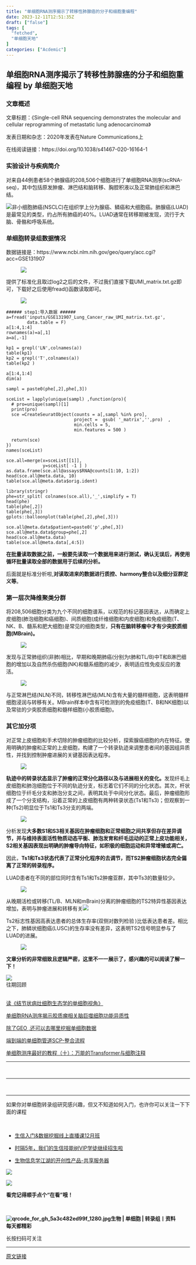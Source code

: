 ```yaml
---
title: "单细胞RNA测序揭示了转移性肺腺癌的分子和细胞重编程"
date: 2023-12-11T12:51:35Z
draft: ["false"]
tags: [
  "fetched",
  "单细胞天地"
]
categories: ["Acdemic"]
---
```

单细胞RNA测序揭示了转移性肺腺癌的分子和细胞重编程 by 单细胞天地
------
<div><section data-tool="mdnice编辑器" data-website="https://www.mdnice.com"><h3 data-tool="mdnice编辑器"><span></span><span></span><span>文章概述</span><span></span></h3><p data-tool="mdnice编辑器">文章标题：《Single-cell RNA sequencing demonstrates the molecular and cellular reprogramming of metastatic lung adenocarcinoma》</p><p data-tool="mdnice编辑器">发表日期和杂志：2020年发表在Nature Communications上</p><p data-tool="mdnice编辑器">在线阅读链接：https://doi.org/10.1038/s41467-020-16164-1</p><h3 data-tool="mdnice编辑器"><span></span><span></span><span>实验设计与疾病简介</span><span></span></h3><p data-tool="mdnice编辑器">对来自44例患者58个肺腺癌的208,506个细胞进行了单细胞RNA测序(scRNA-seq)，其中包括原发肿瘤、淋巴结和脑转移、胸腔积液以及正常肺组织和淋巴结。</p><p data-tool="mdnice编辑器"><img data-imgfileid="100034209" data-ratio="0.4146039603960396" data-src="https://mmbiz.qpic.cn/mmbiz_png/siaia0BDGJdjSISPLQ8yq5SNmqQ4LcHUcR2aiaApRHWw93fJukyDAlUpmiajbSicxVA3TkJp6ibiagu7SfTOZ48Wre4gQ/640?wx_fmt=png&amp;from=appmsg" data-type="png" data-w="808" src="https://mmbiz.qpic.cn/mmbiz_png/siaia0BDGJdjSISPLQ8yq5SNmqQ4LcHUcR2aiaApRHWw93fJukyDAlUpmiajbSicxVA3TkJp6ibiagu7SfTOZ48Wre4gQ/640?wx_fmt=png&amp;from=appmsg">非小细胞肺癌(NSCLC)在组织学上分为腺癌、鳞癌和大细胞癌。肺腺癌(LUAD)是最常见的类型，约占所有肺癌的40%。LUAD通常在转移期被发现，流行于大脑、骨骼和呼吸系统。</p><h3 data-tool="mdnice编辑器"><span></span><span></span><span>单细胞转录组数据情况</span><span></span></h3><p data-tool="mdnice编辑器">数据链接是：https://www.ncbi.nlm.nih.gov/geo/query/acc.cgi?acc=GSE131907</p><figure data-tool="mdnice编辑器"><img data-imgfileid="100034211" data-ratio="1.1534653465346534" data-src="https://mmbiz.qpic.cn/mmbiz_png/siaia0BDGJdjSISPLQ8yq5SNmqQ4LcHUcRV9ibt2ibnE8ab3TBUQUUs7kpQPphhPy6RBMMS5FYianLraHUiaKs2jcbXw/640?wx_fmt=png&amp;from=appmsg" data-type="png" data-w="808" src="https://mmbiz.qpic.cn/mmbiz_png/siaia0BDGJdjSISPLQ8yq5SNmqQ4LcHUcRV9ibt2ibnE8ab3TBUQUUs7kpQPphhPy6RBMMS5FYianLraHUiaKs2jcbXw/640?wx_fmt=png&amp;from=appmsg"></figure><p data-tool="mdnice编辑器">提供了标准化且取过log2之后的文件，不过我们直接下载UMI_matrix.txt.gz即可，下载好之后使用fread()函数读取即可。</p><figure data-tool="mdnice编辑器"><img data-imgfileid="100034208" data-ratio="0.5969738651994498" data-src="https://mmbiz.qpic.cn/mmbiz_png/siaia0BDGJdjSISPLQ8yq5SNmqQ4LcHUcRymV68IfJWHfwEmD6zryUzdjiaEuZibrtsEMPovAIoQyDYq16YVepSFfQ/640?wx_fmt=png&amp;from=appmsg" data-type="png" data-w="727" src="https://mmbiz.qpic.cn/mmbiz_png/siaia0BDGJdjSISPLQ8yq5SNmqQ4LcHUcRymV68IfJWHfwEmD6zryUzdjiaEuZibrtsEMPovAIoQyDYq16YVepSFfQ/640?wx_fmt=png&amp;from=appmsg"></figure><pre data-tool="mdnice编辑器"><span></span><code><span>###### step1:导入数据 ######  </span><br>a=fread(<span>'inputs/GSE131907_Lung_Cancer_raw_UMI_matrix.txt.gz'</span>,<br>        data.table = F)<br>a[1:4,1:4]<br>rownames(a)=a[,1]<br>a=a[,-1]<br><br>kp1 = grepl(<span>'LN'</span>,colnames(a))<br>table(kp1)<br>kp2 = grepl(<span>'T'</span>,colnames(a))<br>table(kp2 )<br><br>a[1:4,1:4]<br>dim(a)<br><br>sampl = paste0(phe[,2],phe[,3])<br> <br>sceList = lapply(unique(sampl) ,<span>function</span>(pro){ <br>  <span># pro=unique(sampl)[1] </span><br>  <span>print</span>(pro)  <br>  sce =CreateSeuratObject(counts = a[,sampl %<span>in</span>% pro],<br>                          project =  gsub( <span>'_matrix'</span>,<span>''</span>,pro)  ,<br>                          min.cells = 5,<br>                          min.features = 500 )<br>  <br>  <span>return</span>(sce)<br>})<br>names(sceList) <br><br>sce.all=merge(x=sceList[[1]],<br>              y=sceList[ -1 ] )<br>as.data.frame(sce.all@assays<span>$RNA</span>@counts[1:10, 1:2])<br>head(sce.all@meta.data, 10)<br>table(sce.all@meta.data<span>$orig</span>.ident) <br><br>library(stringr)<br>phe=str_split( colnames(sce.all),<span>'_'</span>,simplify = T)<br>head(phe)<br>table(phe[,2])<br>table(phe[,3]) <br>gplots::balloonplot(table(phe[,2],phe[,3]))<br><br>sce.all@meta.data<span>$patient</span>=paste0(<span>'p'</span>,phe[,3])<br>sce.all@meta.data<span>$group</span>=phe[,2]<br>head(sce.all@meta.data)<br>table(sce.all@meta.data[,4:5]) <br></code></pre><p data-tool="mdnice编辑器"><strong>在批量读取数据之前，一般要先读取一个数据用来进行测试，确认无误后，再使用循环批量读取全部的数据用于后续的分析。</strong></p><p data-tool="mdnice编辑器">后面就是标准分析啦,<strong>对读取进来的数据进行质控、harmony整合以及细分亚群定义等</strong>。</p><h3 data-tool="mdnice编辑器"><span></span><span></span><span>第一层次降维聚类分群</span><span></span></h3><p data-tool="mdnice编辑器">将208,506细胞分类为九个不同的细胞谱系，以规范的标记基因表达，从而确定上皮细胞(肺泡细胞和癌细胞)、间质细胞(成纤维细胞和内皮细胞)和免疫细胞(T、NK、B、髓系和肥大细胞)是常见的细胞类型，<strong>只有在脑转移瘤中才有少突胶质细胞(MBrain)。</strong></p><figure data-tool="mdnice编辑器"><img data-imgfileid="100034212" data-ratio="0.35833333333333334" data-src="https://mmbiz.qpic.cn/mmbiz_png/siaia0BDGJdjSISPLQ8yq5SNmqQ4LcHUcRlGEurccAhiayVKic3wO5QV8ytSFGV92z4114Kc6v0WYibv23ic8kjZib9HQ/640?wx_fmt=png&amp;from=appmsg" data-type="png" data-w="1080" src="https://mmbiz.qpic.cn/mmbiz_png/siaia0BDGJdjSISPLQ8yq5SNmqQ4LcHUcRlGEurccAhiayVKic3wO5QV8ytSFGV92z4114Kc6v0WYibv23ic8kjZib9HQ/640?wx_fmt=png&amp;from=appmsg"></figure><p data-tool="mdnice编辑器">发现与正常肺组织(非肺)相比，早期和晚期肺癌(分别为t肺和TL/B)中T和B淋巴细胞的增加以及自然杀伤细胞(NK)和髓系细胞的减少，表明适应性免疫反应的激活。</p><figure data-tool="mdnice编辑器"><img data-imgfileid="100034210" data-ratio="0.5814814814814815" data-src="https://mmbiz.qpic.cn/mmbiz_png/siaia0BDGJdjSISPLQ8yq5SNmqQ4LcHUcRMM6SWeWjMicMiaRgmpo4QiaVyMliaib0q4IVkDnozHtfVQHPWxAdTKrTIiaw/640?wx_fmt=png&amp;from=appmsg" data-type="png" data-w="1080" src="https://mmbiz.qpic.cn/mmbiz_png/siaia0BDGJdjSISPLQ8yq5SNmqQ4LcHUcRMM6SWeWjMicMiaRgmpo4QiaVyMliaib0q4IVkDnozHtfVQHPWxAdTKrTIiaw/640?wx_fmt=png&amp;from=appmsg"></figure><p data-tool="mdnice编辑器">与正常淋巴结(NLN)不同，转移性淋巴结(MLN)含有大量的髓样细胞，这表明髓样细胞浸润与转移有关。MBrain样本中含有可检测到的免疫细胞(T、B和NK细胞)以及常驻的少突胶质细胞和髓样细胞(小胶质细胞)。</p><h3 data-tool="mdnice编辑器"><span></span><span></span><span>其它加分项</span><span></span></h3><p data-tool="mdnice编辑器">对正常上皮细胞和手术切除的肿瘤细胞的比较分析，探索腺癌细胞的内在特征。使用明确的肿瘤和正常的上皮细胞，构建了一个转录轨迹来调整患者间的基因组异质性，并找到控制肿瘤进展的关键基因表达程序。</p><figure data-tool="mdnice编辑器"><img data-imgfileid="100034214" data-ratio="0.84375" data-src="https://mmbiz.qpic.cn/mmbiz_png/siaia0BDGJdjSISPLQ8yq5SNmqQ4LcHUcRWXcx6bmhRKdib0Iz2UEjyTPQibLWgwic4DmyaqT3jQIiaPgUFyveuYbgHw/640?wx_fmt=png&amp;from=appmsg" data-type="png" data-w="416" src="https://mmbiz.qpic.cn/mmbiz_png/siaia0BDGJdjSISPLQ8yq5SNmqQ4LcHUcRWXcx6bmhRKdib0Iz2UEjyTPQibLWgwic4DmyaqT3jQIiaPgUFyveuYbgHw/640?wx_fmt=png&amp;from=appmsg"></figure><p data-tool="mdnice编辑器"><strong>轨迹中的转录状态显示了肿瘤的正常分化路径以及与进展相关的变化。</strong>发现纤毛上皮细胞和肺泡细胞位于不同的轨迹分支，标志着它们不同的分化状态。其次，杆状细胞位于纤毛分支和肺泡分支之间，表明其处于中间分化状态。最后，肿瘤细胞形成了一个分支结构，沿着正常的上皮细胞有两种转录状态(Ts1和Ts3)；但观察到一种(Ts2)明显位于Ts1和Ts3分支的两端。</p><figure data-tool="mdnice编辑器"><img data-imgfileid="100034215" data-ratio="0.5538221528861155" data-src="https://mmbiz.qpic.cn/mmbiz_png/siaia0BDGJdjSISPLQ8yq5SNmqQ4LcHUcReR9Ll6yGeyzNYO1Cy2GcibFrBp61f4FibiaS1Rl7vmiblSHCYic798UkzcA/640?wx_fmt=png&amp;from=appmsg" data-type="png" data-w="641" src="https://mmbiz.qpic.cn/mmbiz_png/siaia0BDGJdjSISPLQ8yq5SNmqQ4LcHUcReR9Ll6yGeyzNYO1Cy2GcibFrBp61f4FibiaS1Rl7vmiblSHCYic798UkzcA/640?wx_fmt=png&amp;from=appmsg"></figure><p data-tool="mdnice编辑器">分析发现<strong>大多数S1和S3相关基因在肿瘤细胞和正常细胞之间共享但存在差异调节，并与维持表面活性物质动态平衡、肺泡发育和纤毛运动的正常上皮功能相关，S2相关基因表现出明确的肿瘤导向特征，如积极的细胞运动和异常增殖或凋亡。</strong></p><p data-tool="mdnice编辑器">因此，<strong>Ts1和Ts3状态代表了正常分化程序的去调节，而TS2肿瘤细胞状态完全偏离了正常的转录程序。</strong></p><p data-tool="mdnice编辑器">LUAD患者在不同的部位同时含有Ts1和Ts2肿瘤亚群，其中Ts3的数量较少。</p><figure data-tool="mdnice编辑器"><img data-imgfileid="100034217" data-ratio="1.63013698630137" data-src="https://mmbiz.qpic.cn/mmbiz_png/siaia0BDGJdjSISPLQ8yq5SNmqQ4LcHUcRu796mfhk1EcU2Ooayq2q6V9Fqh75hDOFqwRgCph8PqN1r8YzYJacMw/640?wx_fmt=png&amp;from=appmsg" data-type="png" data-w="292" src="https://mmbiz.qpic.cn/mmbiz_png/siaia0BDGJdjSISPLQ8yq5SNmqQ4LcHUcRu796mfhk1EcU2Ooayq2q6V9Fqh75hDOFqwRgCph8PqN1r8YzYJacMw/640?wx_fmt=png&amp;from=appmsg"></figure><p data-tool="mdnice编辑器">从晚期活检或转移(TL/B、MLN和mBrain)分离的肿瘤细胞的TS2特异性基因表达增加，表明与肿瘤进展和转移有关<img data-imgfileid="100034213" data-ratio="1.625" data-src="https://mmbiz.qpic.cn/mmbiz_png/siaia0BDGJdjSISPLQ8yq5SNmqQ4LcHUcRRf0qVYoQficmGY43hZuicH8miasleo4qiaGtT30PHQYwiafIgZWLEBvXYgw/640?wx_fmt=png&amp;from=appmsg" data-type="png" data-w="208" src="https://mmbiz.qpic.cn/mmbiz_png/siaia0BDGJdjSISPLQ8yq5SNmqQ4LcHUcRRf0qVYoQficmGY43hZuicH8miasleo4qiaGtT30PHQYwiafIgZWLEBvXYgw/640?wx_fmt=png&amp;from=appmsg"></p><p data-tool="mdnice编辑器">Ts2标志性基因高表达患者的总体生存率(双侧对数列检验 )比低表达患者差。相比之下，肺鳞状细胞癌(LUSC)的生存率没有差异，这表明TS2信号明显参与了LUAD的进展。</p><figure data-tool="mdnice编辑器"><img data-imgfileid="100034216" data-ratio="1.0666666666666667" data-src="https://mmbiz.qpic.cn/mmbiz_png/siaia0BDGJdjSISPLQ8yq5SNmqQ4LcHUcRicuTLyM5C7sIr4UqaxTjRcWdo85ajGlnsmqETo3wJ1WEUicGvhiaob1bA/640?wx_fmt=png&amp;from=appmsg" data-type="png" data-w="375" src="https://mmbiz.qpic.cn/mmbiz_png/siaia0BDGJdjSISPLQ8yq5SNmqQ4LcHUcRicuTLyM5C7sIr4UqaxTjRcWdo85ajGlnsmqETo3wJ1WEUicGvhiaob1bA/640?wx_fmt=png&amp;from=appmsg"></figure><p data-tool="mdnice编辑器"><strong>文章分析的非常细致且逻辑严密，这里不一一展示了，感兴趣的可以阅读了解一下！</strong></p></section><section><section data-style-type="5" data-tools="新媒体排版" data-id="2440476"><section><section><section><section><img data-imgfileid="100034409" data-ratio="0.9495798319327731" data-src="https://mmbiz.qpic.cn/mmbiz_gif/09gp6SvPE04j3m2v7Hr889icHUyibTOHs8YuUibicl7ibRD0ZwG5pDTjBluRreZvuib1o3BibvLkicYhnA4YW7dQsjn0cA/640?wx_fmt=gif" data-type="gif" data-w="119" data-width="100%" src="https://mmbiz.qpic.cn/mmbiz_gif/09gp6SvPE04j3m2v7Hr889icHUyibTOHs8YuUibicl7ibRD0ZwG5pDTjBluRreZvuib1o3BibvLkicYhnA4YW7dQsjn0cA/640?wx_fmt=gif"></section><section data-brushtype="text">往期回顾</section><section><br></section></section></section></section><section><section data-autoskip="1"><p><a target="_blank" href="http://mp.weixin.qq.com/s?__biz=MzI1Njk4ODE0MQ==&amp;mid=2247518024&amp;idx=1&amp;sn=937df34fb4999a2e9e36751d7c77ea26&amp;chksm=ea1c81cadd6b08dce3edace450296db762b7c58048aa483302e62b7a8df6bd8c75ce36adb02e&amp;scene=21#wechat_redirect" textvalue="读《结节状病灶细胞生态学的单细胞视角》" linktype="text" imgurl="" imgdata="null" data-itemshowtype="11" tab="innerlink" data-linktype="2"><span>读《结节状病灶细胞生态学的单细胞视角》</span></a><br></p><p><a target="_blank" href="http://mp.weixin.qq.com/s?__biz=MzI1Njk4ODE0MQ==&amp;mid=2247518022&amp;idx=1&amp;sn=4c9866ffca451c558181fee0bc163044&amp;chksm=ea1c81c4dd6b08d27cf1342d6fa67125d68c6c7b09c527307628b7af2cb3df6425d6c5277b16&amp;scene=21#wechat_redirect" textvalue="单细胞RNA测序揭示胶质瘤相关脑巨噬细胞功能异质性" linktype="text" imgurl="" imgdata="null" data-itemshowtype="0" tab="innerlink" data-linktype="2"><span>单细胞RNA测序揭示胶质瘤相关脑巨噬细胞功能异质性</span></a><br></p><p><a target="_blank" href="http://mp.weixin.qq.com/s?__biz=MzI1Njk4ODE0MQ==&amp;mid=2247518014&amp;idx=1&amp;sn=f347486f98e916ef539d056b4dfefa9a&amp;chksm=ea1c81bcdd6b08aaa3171825a019ee6bc28cb748106cd1aaec0edb717db9d022b652521ae1b2&amp;scene=21#wechat_redirect" textvalue="除了GEO ,还可以去哪里挖掘单细胞数据" linktype="text" imgurl="" imgdata="null" data-itemshowtype="0" tab="innerlink" data-linktype="2"><span>除了GEO ,还可以去哪里挖掘单细胞数据</span></a></p><p><a target="_blank" href="http://mp.weixin.qq.com/s?__biz=MzI1Njk4ODE0MQ==&amp;mid=2247517655&amp;idx=1&amp;sn=661d1bb5d5c2112d60a572de239c88f9&amp;chksm=ea1c8355dd6b0a43f1acebd4f571e832be9fbcf685c0be3f9eb41765172935edbce0c0bd5e46&amp;scene=21#wechat_redirect" textvalue="端到端的单细胞管道SCP-整合流程" linktype="text" imgurl="" imgdata="null" data-itemshowtype="0" tab="innerlink" data-linktype="2"><span>端到端的单细胞管道SCP-整合流程</span></a><br></p><p><a target="_blank" href="http://mp.weixin.qq.com/s?__biz=MzI1Njk4ODE0MQ==&amp;mid=2247515825&amp;idx=2&amp;sn=5122e66e005b04194ee21569d8c8245f&amp;chksm=ea1cb833dd6b312560d4da99a3ed73c7110d5ce84ae71bb8f9d3ab565de3f077521f0ff04ad0&amp;scene=21#wechat_redirect" textvalue="单细胞测序最好的教程（十）：万能的Transformer与细胞注释" linktype="text" imgurl="" imgdata="null" data-itemshowtype="0" tab="innerlink" data-linktype="2"><span>单细胞测序最好的教程（十）：万能的Transformer与细胞注释</span></a><br></p></section></section><hr><p><br></p></section><section data-style-type="5" data-tools="新媒体排版" data-id="2440475"><hr><p><br></p><hr><section><p>如果你对单细胞转录组研究感兴趣，但又不知道如何入门，也许你可以关注一下下面的课程<span></span></p><p><br></p><ul><li><p><a target="_blank" href="http://mp.weixin.qq.com/s?__biz=MzAxMDkxODM1Ng==&amp;mid=2247526646&amp;idx=1&amp;sn=d1728d9102f72d2ce5c425162549499d&amp;chksm=9b4b284dac3ca15b83972f3dcb45977fc78eb65b607e7961658f8586f8a4b7be2c2c43883684&amp;scene=21#wechat_redirect" textvalue="生信入门&amp;数据挖掘线上直播课12月班" linktype="text" imgurl="" imgdata="null" data-itemshowtype="0" tab="innerlink" data-linktype="2" hasload="1">生信入门&amp;数据挖掘线上直播课12月班</a><br></p></li><li><p><a target="_blank" href="http://mp.weixin.qq.com/s?__biz=MzAxMDkxODM1Ng==&amp;mid=2247524148&amp;idx=1&amp;sn=7806da6feb41a36493c519c1cfc1d3ac&amp;chksm=9b4bdf8fac3c569960369602f1ef26639cb366b250f233b2297d1f059471c0458335bfc0b829&amp;scene=21#wechat_redirect" textvalue="时隔5年，我们的生信技能树VIP学徒继续招生啦" linktype="text" imgurl="" imgdata="null" data-itemshowtype="0" tab="innerlink" data-linktype="2" hasload="1">时隔5年，我们的生信技能树VIP学徒继续招生啦</a><br></p></li><li><p><a target="_blank" href="http://mp.weixin.qq.com/s?__biz=MzAxMDkxODM1Ng==&amp;mid=2247526168&amp;idx=1&amp;sn=ebc4a9d53d675e3f7d20b1e2f97901b8&amp;chksm=9b4b27a3ac3caeb5ee0828c38f816c229067d1946be224bcaf4bac0dbdfc9eff863c621097e2&amp;scene=21#wechat_redirect" textvalue="生物信息学江湖的开创性产品-共享服务器" linktype="text" imgurl="" imgdata="null" data-itemshowtype="0" tab="innerlink" data-linktype="2" hasload="1">生物信息学江湖的开创性产品-共享服务器</a></p></li></ul><p><img data-imgfileid="100034406" data-ratio="1" data-src="https://mmbiz.qpic.cn/mmbiz_gif/4TKeL1ZejtlKxOib5kmKX6ic6eX0w0WK5jvhtz9yBRsO3OI4yr6S5iaLNM7AbAeuPDHXMvDdur2DRz9wyiax4lEviag/640?wx_fmt=gif" data-type="gif" data-w="240" src="https://mmbiz.qpic.cn/mmbiz_gif/4TKeL1ZejtlKxOib5kmKX6ic6eX0w0WK5jvhtz9yBRsO3OI4yr6S5iaLNM7AbAeuPDHXMvDdur2DRz9wyiax4lEviag/640?wx_fmt=gif"><br></p><p><img data-imgfileid="100034405" data-ratio="0.05278592375366569" data-src="https://mmbiz.qpic.cn/mmbiz/4TKeL1Zejtlq03ZOSZiaTlic1MxgdKiaxTbOZ7ZSe0Xx1Ca8xF3L6Nyj1FYUajtYrSmRIHyZVSsAve0EAvEicZONpg/640?wx_fmt=jpeg" data-type="other" data-w="341" src="https://mmbiz.qpic.cn/mmbiz/4TKeL1Zejtlq03ZOSZiaTlic1MxgdKiaxTbOZ7ZSe0Xx1Ca8xF3L6Nyj1FYUajtYrSmRIHyZVSsAve0EAvEicZONpg/640?wx_fmt=jpeg"></p><p><strong><span>看完记得顺手点个</span></strong><span><strong><span>“在看”</span></strong></span><strong><span>哦！</span></strong></p></section><section><section data-id="93668"><section><section data-width="95%"><section><section><section data-width="38%"><section><section data-tools="135编辑器" data-id="93668"><section><section data-width="95%"><section><section><section data-width="61.8%"><section><section><section><p><br></p><span><strong data-burshtype="text"><img data-copyright="0" data-cropselx1="0" data-cropselx2="109" data-cropsely1="0" data-cropsely2="109" data-imgfileid="100034407" data-ratio="1" data-src="https://mmbiz.qpic.cn/mmbiz/siaia0BDGJdjRMGrkqo64BGKecYk4akuHpGHVQs7FeOpY7eWbIPGC1tRw5Tw0oEPmx053mR9FTVerWvhuZchIpZw/640?wx_fmt=jpeg" data-type="other" data-w="258" title="qrcode_for_gh_5a3c482ed99f_1280.jpg" src="https://mmbiz.qpic.cn/mmbiz/siaia0BDGJdjRMGrkqo64BGKecYk4akuHpGHVQs7FeOpY7eWbIPGC1tRw5Tw0oEPmx053mR9FTVerWvhuZchIpZw/640?wx_fmt=jpeg"><strong data-burshtype="text">生物</strong><strong data-burshtype="text"> | 单细胞 | 转录组丨资料</strong></strong></span></section><section><span><strong data-burshtype="text">每天都精彩</strong></span></section></section></section><section><section><section><section><section><section><p><span>长按扫码可关注</span></p></section></section></section></section></section></section></section></section></section></section></section></section></section></section></section></section></section></section></section></section></section></section><p><mp-style-type data-value="3"></mp-style-type></p></div>  
<hr>
<a href="https://mp.weixin.qq.com/s/qmA8dDDAnZUpVJlk-Qx6NA",target="_blank" rel="noopener noreferrer">原文链接</a>
